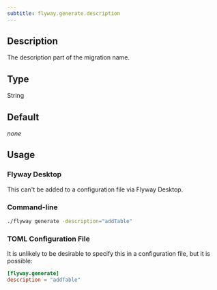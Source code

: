 ```yaml
---
subtitle: flyway.generate.description
---
```


## Description

The description part of the migration name.

## Type

String

## Default

<i>none</i>

## Usage

### Flyway Desktop

This can't be added to a configuration file via Flyway Desktop.

### Command-line

```bash
./flyway generate -description="addTable"
```

### TOML Configuration File

It is unlikely to be desirable to specify this in a configuration file, but it is possible:

```toml
[flyway.generate]
description = "addTable"
```
